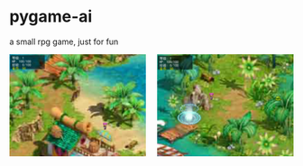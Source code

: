 # pygame-ai
a small rpg game, just for fun
<div style="display: flex; justify-content: space-between;">
  <img src="fig1.png" alt="Figure 1" style="width: 48%;" />
  <img src="fig2.png" alt="Figure 2" style="width: 48%;" />
</div>
